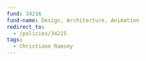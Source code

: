 ```yaml
---
fund: 34216
fund-name: Design, Architecture, Animation
redirect_to:
  - /policies/34215
tags:
  - Christiane Ramsey
---
```

